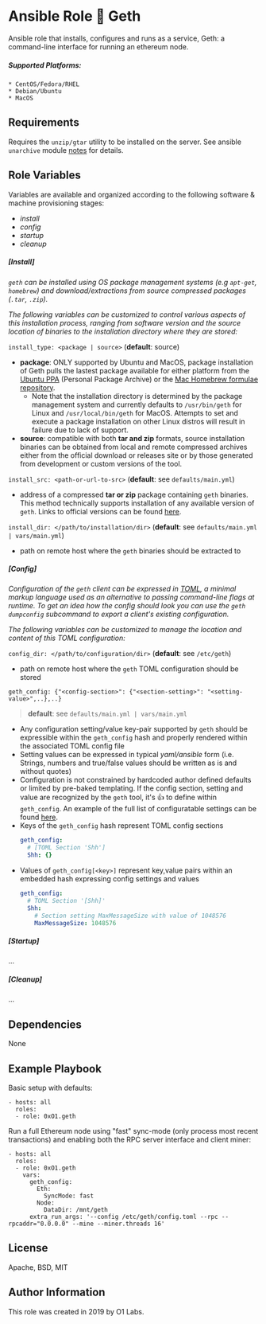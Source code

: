 Ansible Role :link: Geth
=========

Ansible role that installs, configures and runs as a service, Geth: a command-line interface for running an ethereum node.

##### Supported Platforms:
```
* CentOS/Fedora/RHEL
* Debian/Ubuntu
* MacOS
```

Requirements
------------

Requires the `unzip/gtar` utility to be installed on the server. See ansible `unarchive` module [notes](https://docs.ansible.com/ansible/latest/modules/unarchive_module.html#notes) for details.

Role Variables
--------------
Variables are available and organized according to the following software & machine provisioning stages:
* _install_
* _config_
* _startup_
* _cleanup_

##### __[Install]__
_`geth` can be installed using OS package management systems (e.g `apt-get`, `homebrew`) and download/extractions from source compressed packages (`.tar`, `.zip`)._

_The following variables can be customized to control various aspects of this installation process, ranging from software version and the source location of binaries to the installation directory where they are stored:_

`install_type: <package | source>` (**default**: source)
- **package**: ONLY supported by Ubuntu and MacOS, package installation of Geth pulls the lastest package available for either platform from the [Ubuntu PPA](https://launchpad.net/~ethereum/+archive/ubuntu/ethereum/+packages) (Personal Package Archive) or the [Mac Homebrew formulae repository](https://formulae.brew.sh/formula/ethereum).
  - Note that the installation directory is determined by the package management system and currently defaults to `/usr/bin/geth` for Linux and `/usr/local/bin/geth` for MacOS. Attempts to set and execute a package installation on other Linux distros will result in failure due to lack of support.
- **source**: compatible with both **tar and zip** formats, source installation binaries can be obtained from local and remote compressed archives either from the official download or releases site or by those generated from development or custom versions of the tool.

`install_src: <path-or-url-to-src>` (**default**: see `defaults/main.yml`)
- address of a compressed **tar or zip** package containing `geth` binaries. This method technically supports installation of any available version of `geth`. Links to official versions can be found [here](https://geth.ethereum.org/downloads/).

`install_dir: </path/to/installation/dir>` (**default**: see `defaults/main.yml | vars/main.yml`)
- path on remote host where the `geth` binaries should be extracted to

##### __[Config]__

_Configuration of the `geth` client can be expressed in [TOML](https://github.com/toml-lang/toml), a minimal markup language used as an alternative to passing command-line flags at runtime. To get an idea how the config should look you can use the `geth dumpconfig` subcommand to export a client's existing configuration._

_The following variables can be customized to manage the location and content of this TOML configuration:_

`config_dir: </path/to/configuration/dir>` (**default**: see `/etc/geth`)
- path on remote host where the `geth` TOML configuration should be stored

`geth_config: {"<config-section>": {"<section-setting>": "<setting-value>",..},..}`

> **default**: see `defaults/main.yml | vars/main.yml`

* Any configuration setting/value key-pair supported by `geth` should be expressible within the `geth_config` hash and properly rendered within the associated TOML config file
* Setting values can be expressed in typical _yaml/ansible_ form (i.e. Strings, numbers and true/false values should be written as is and without quotes)
* Configuration is not constrained by hardcoded author defined defaults or limited by pre-baked templating. If the config section, setting and value are recognized by the `geth` tool, it's :thumbsup: to define within `geth_config`. An example of the full list of configuratable settings can be found [here](https://gist.github.com/0x0I/5887dae3cdf4620ca670e3b194d82cba).
* Keys of the `geth_config` hash represent TOML config sections
  ```yaml
  geth_config:
    # [TOML Section 'Shh']
    Shh: {}
  ```
* Values of `geth_config[<key>]` represent key,value pairs within an embedded hash expressing config settings and values
  ```yaml
  geth_config:
    # TOML Section '[Shh]'
    Shh:
      # Section setting MaxMessageSize with value of 1048576
      MaxMessageSize: 1048576
  ```

##### __[Startup]__
...

##### __[Cleanup]__
...

Dependencies
------------

None

Example Playbook
----------------
Basic setup with defaults:
```
- hosts: all
  roles:
  - role: 0xO1.geth
```

Run a full Ethereum node using "fast" sync-mode (only process most recent transactions) and enabling both the RPC server interface and client miner:
```
- hosts: all
  roles:
  - role: 0xO1.geth
    vars:
      geth_config:
        Eth:
          SyncMode: fast
        Node:
          DataDir: /mnt/geth
      extra_run_args: '--config /etc/geth/config.toml --rpc --rpcaddr="0.0.0.0" --mine --miner.threads 16'
```

License
-------

Apache, BSD, MIT

Author Information
------------------

This role was created in 2019 by O1 Labs.
